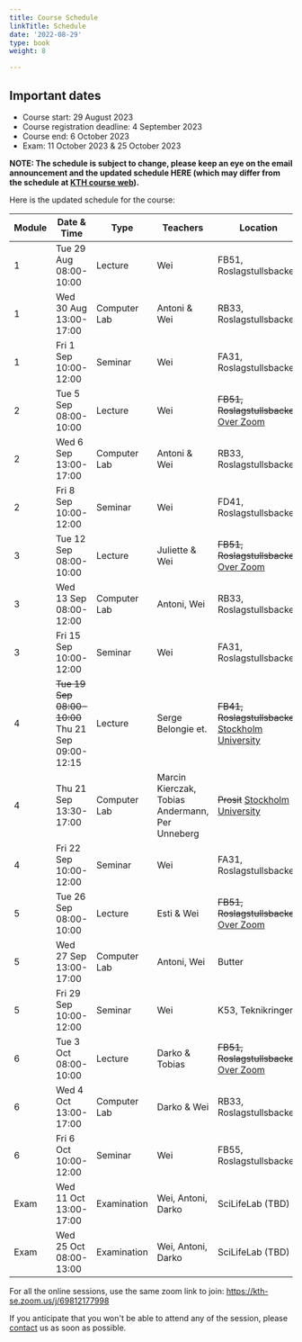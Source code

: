 ```yaml
---
title: Course Schedule
linkTitle: Schedule
date: '2022-08-29'
type: book
weight: 8

---
```

## Important dates
 - Course start: 29 August 2023
 - Course registration deadline: 4 September 2023
 - Course end: 6 October 2023
 - Exam: 11 October 2023 & 25 October 2023

**NOTE: The schedule is subject to change, please keep an eye on the email announcement and the updated schedule HERE (which may differ from the schedule at [KTH course web](https://www.kth.se/social/course/SK2538/calendar/)).**

Here is the updated schedule for the course:

| Module  | Date & Time        | Type                | Teachers                        | Location              | Note  |
|---------|--------------------|---------------------|---------------------------------|-----------------------|-------|
| 1       | Tue 29 Aug 08:00-10:00 | Lecture            | Wei                      | FB51, Roslagstullsbacken |  In person    |
| 1       | Wed 30 Aug 13:00-17:00 | Computer Lab       | Antoni & Wei      | RB33, Roslagstullsbacken |  In person    |
| 1       | Fri 1 Sep 10:00-12:00  | Seminar            | Wei                      | FA31, Roslagstullsbacken |  In person      |
| 2       | Tue 5 Sep 08:00-10:00  | Lecture            | Wei                      | ~~FB51, Roslagstullsbacken~~ [Over Zoom](https://kth-se.zoom.us/j/69812177998) |  Online     |
| 2       | Wed 6 Sep 13:00-17:00  | Computer Lab       | Antoni & Wei     | RB33, Roslagstullsbacken | In person       |
| 2       | Fri 8 Sep 10:00-12:00  | Seminar            | Wei                     | FD41, Roslagstullsbacken |  In person      |
| 3       | Tue 12 Sep 08:00-10:00 | Lecture            | Juliette & Wei                    | ~~FB51, Roslagstullsbacken~~ [Over Zoom](https://kth-se.zoom.us/j/69812177998) |   Online    |
| 3       | Wed 13 Sep 08:00-12:00 | Computer Lab       | Antoni, Wei     | RB33, Roslagstullsbacken | In person       |
| 3       | Fri 15 Sep 10:00-12:00 | Seminar            | Wei                 | FA31, Roslagstullsbacken |  In person      |
| 4       | ~~Tue 19 Sep 08:00-10:00~~ Thu 21 Sep 09:00-12:15 | Lecture            | Serge Belongie et.                     | ~~FB41, Roslagstullsbacken~~ [Stockholm University](https://www.google.com/maps?ll=59.366002,18.060119&z=10&t=m&hl=en&gl=US&mapclient=embed&q=Svante+Arrhenius+v%C3%A4g+20+104+05+Stockholm) |  In person; [registration required](https://www.scilifelab.se/event/computational-methods-in-evolution-and-biodiversity/)    |
| 4       | Thu 21 Sep 13:30-17:00 | Computer Lab       | Marcin Kierczak, Tobias Andermann, Per Unneberg  | ~~Prosit~~ [Stockholm University](https://www.google.com/maps?ll=59.366002,18.060119&z=10&t=m&hl=en&gl=US&mapclient=embed&q=Svante+Arrhenius+v%C3%A4g+20+104+05+Stockholm)                 |  In person; [registration required](https://www.scilifelab.se/event/computational-methods-in-evolution-and-biodiversity/)      |
| 4       | Fri 22 Sep 10:00-12:00 | Seminar            | Wei                     | FA31, Roslagstullsbacken |  In person      |
| 5       | Tue 26 Sep 08:00-10:00 | Lecture            | Esti & Wei                     | ~~FB51, Roslagstullsbacken~~ [Over Zoom](https://kth-se.zoom.us/j/69812177998)  |  Online  |
| 5       | Wed 27 Sep 13:00-17:00 | Computer Lab       | Antoni, Wei     | Butter                 |  In person      |
| 5       | Fri 29 Sep 10:00-12:00 | Seminar            | Wei                     | K53, Teknikringen       | In person       |
| 6       | Tue 3 Oct 08:00-10:00  | Lecture            | Darko & Tobias                  | ~~FB51, Roslagstullsbacken~~ [Over Zoom](https://kth-se.zoom.us/j/69812177998)  |  Online  |
| 6       | Wed 4 Oct 13:00-17:00  | Computer Lab       | Darko & Wei     | RB33, Roslagstullsbacken | In person       |
| 6       | Fri 6 Oct 10:00-12:00  | Seminar            | Wei              | FB55, Roslagstullsbacken |  In person      |
| Exam    | Wed 11 Oct 13:00-17:00 | Examination        | Wei, Antoni, Darko                  |     SciLifeLab (TBD)                 | In person  |
| Exam    | Wed 25 Oct 08:00-13:00 | Examination        | Wei, Antoni, Darko              |       SciLifeLab (TBD)           | In person  |

For all the online sessions, use the same zoom link to join: https://kth-se.zoom.us/j/69812177998

If you anticipate that you won't be able to attend any of the session, please [contact](/contact) us as soon as possible.